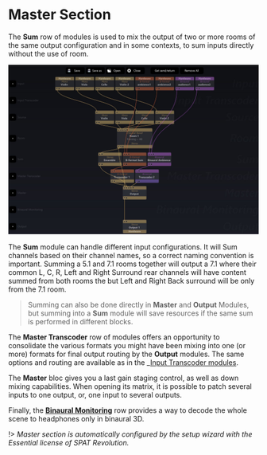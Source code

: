 # Master Section

The **Sum** row of modules is used to mix the output of two or more rooms of the same output configuration and in some contexts, to sum inputs directly without the use of room.

![](include/SpatRevolution_UserGuide_-124.jpg)

The **Sum** module can handle different input configurations.
It will Sum channels based on their channel names, so a correct naming convention is important.
Summing a 5.1 and 7.1 rooms together will output a 7.1 where their common L, C, R, Left and Right Surround rear channels will have content summed from both rooms the but Left and Right Back surround will be only from the 7.1 room.

> Summing can also be done directly in **Master** and **Output** Modules, but summing into a **Sum** module will save resources if the same sum is performed in different blocks.

The **Master Transcoder** row of modules offers an opportunity to consolidate the various formats you might have been mixing into one (or more) formats for final output routing by the **Output** modules.
The same options and routing are available as in the _[Input Transcoder modules](Spat_Environment_Input_Transcoder_Modules.md).

The **Master** bloc gives you a last gain staging control, as well as down mixing capabilities. When opening its matrix, it is possible to patch several inputs to one output, or, one input to several outputs.

<!-- TODO: add the image -->

Finally, the [**Binaural Monitoring**](5_Spatialisation_Technology_5_1_Binaural_5_1_Binaural?id=binaural-monitoring-module.md) row provides a way to decode the whole scene to headphones only in binaural 3D.

!> _Master section is automatically configured by the setup wizard with the Essential license of SPAT Revolution._
